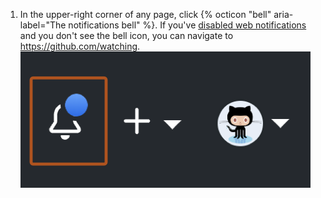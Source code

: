 1. In the upper-right corner of any page, click {% octicon "bell" aria-label="The notifications bell" %}. If you've [disabled web notifications](/enterprise/user/github/receiving-notifications-about-activity-on-github/choosing-the-delivery-method-for-your-notifications) and you don't see the bell icon, you can navigate to <https://github.com/watching>.
![Notification indicating any unread message](/assets/images/help/notifications/notifications_general_existence_indicator.png)
